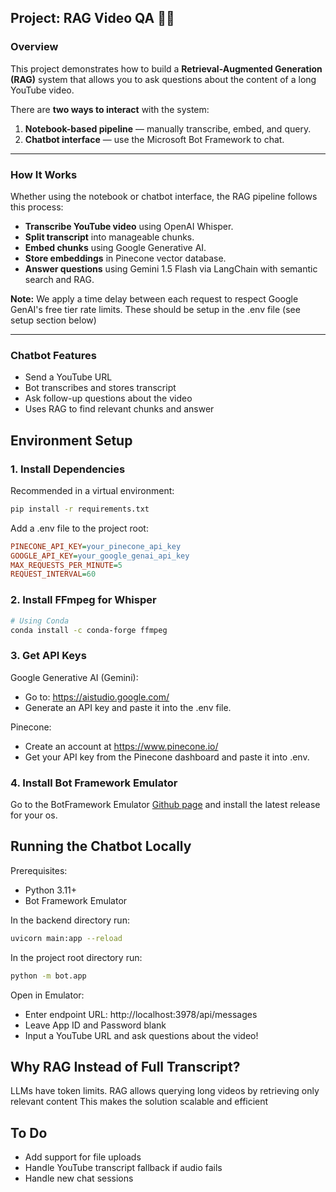 ## Project: RAG Video QA 🎥🤖

### Overview

This project demonstrates how to build a **Retrieval-Augmented Generation (RAG)** system that allows you to ask questions about the content of a long YouTube video.

There are **two ways to interact** with the system:

1. **Notebook-based pipeline** — manually transcribe, embed, and query.
2. **Chatbot interface** — use the Microsoft Bot Framework to chat.

---

### How It Works

Whether using the notebook or chatbot interface, the RAG pipeline follows this process:

- **Transcribe YouTube video** using OpenAI Whisper.
- **Split transcript** into manageable chunks.
- **Embed chunks** using Google Generative AI.
- **Store embeddings** in Pinecone vector database.
- **Answer questions** using Gemini 1.5 Flash via LangChain with semantic search and RAG.


**Note:** We apply a time delay between each request to respect Google GenAI's free tier rate limits. These should be setup in the .env file (see setup section below)

---


### Chatbot Features

- Send a YouTube URL
- Bot transcribes and stores transcript
- Ask follow-up questions about the video
- Uses RAG to find relevant chunks and answer


## Environment Setup

### 1. Install Dependencies

Recommended in a virtual environment:

```bash
pip install -r requirements.txt
```

Add a .env file to the project root:

```ini
PINECONE_API_KEY=your_pinecone_api_key
GOOGLE_API_KEY=your_google_genai_api_key
MAX_REQUESTS_PER_MINUTE=5
REQUEST_INTERVAL=60
```

### 2. Install FFmpeg for Whisper

```bash
# Using Conda
conda install -c conda-forge ffmpeg
```

### 3. Get API Keys

Google Generative AI (Gemini):

* Go to: https://aistudio.google.com/
* Generate an API key and paste it into the .env file.

Pinecone:
* Create an account at https://www.pinecone.io/
* Get your API key from the Pinecone dashboard and paste it into .env.

### 4. Install Bot Framework Emulator

Go to the BotFramework Emulator [Github page](https://github.com/Microsoft/BotFramework-Emulator/releases) and install the latest release for your os.


## Running the Chatbot Locally

Prerequisites:
- Python 3.11+
- Bot Framework Emulator

In the backend directory run:
```bash
uvicorn main:app --reload
```

In the project root directory run:
```bash
python -m bot.app
```

Open in Emulator:

- Enter endpoint URL: http://localhost:3978/api/messages
- Leave App ID and Password blank
- Input a YouTube URL and ask questions about the video!


## Why RAG Instead of Full Transcript?

LLMs have token limits. RAG allows querying long videos by retrieving only relevant content
This makes the solution scalable and efficient


## To Do
- Add support for file uploads
- Handle YouTube transcript fallback if audio fails
- Handle new chat sessions